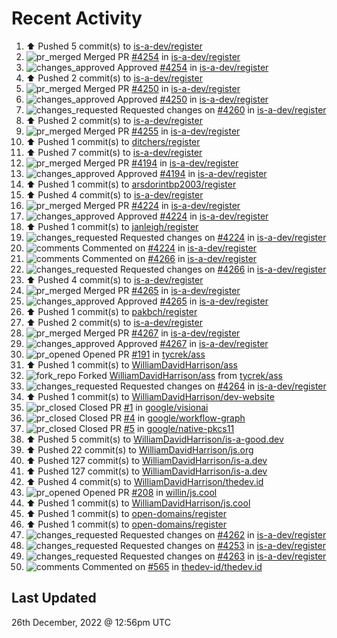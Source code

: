 # Recent Activity

<!--RECENT_ACTIVITY:start-->
1. ⬆️ Pushed 5 commit(s) to [is-a-dev/register](https://github.com/is-a-dev/register)
2. ![pr_merged](https://cdn.jsdelivr.net/gh/Readme-Workflows/Readme-Icons@main/icons/octicons/PullRequestMerged.svg) Merged PR [#4254](https://github.com/is-a-dev/register/pull/4254) in [is-a-dev/register](https://github.com/is-a-dev/register)
3. ![changes_approved](https://cdn.jsdelivr.net/gh/Readme-Workflows/Readme-Icons@main/icons/octicons/ApprovedChanges.svg) Approved [#4254](https://github.com/is-a-dev/register/pull/4254#pullrequestreview-1230079942) in [is-a-dev/register](https://github.com/is-a-dev/register)
4. ⬆️ Pushed 2 commit(s) to [is-a-dev/register](https://github.com/is-a-dev/register)
5. ![pr_merged](https://cdn.jsdelivr.net/gh/Readme-Workflows/Readme-Icons@main/icons/octicons/PullRequestMerged.svg) Merged PR [#4250](https://github.com/is-a-dev/register/pull/4250) in [is-a-dev/register](https://github.com/is-a-dev/register)
6. ![changes_approved](https://cdn.jsdelivr.net/gh/Readme-Workflows/Readme-Icons@main/icons/octicons/ApprovedChanges.svg) Approved [#4250](https://github.com/is-a-dev/register/pull/4250#pullrequestreview-1230079401) in [is-a-dev/register](https://github.com/is-a-dev/register)
7. ![changes_requested](https://cdn.jsdelivr.net/gh/Readme-Workflows/Readme-Icons@main/icons/octicons/RequestedChanges.svg) Requested changes on [#4260](https://github.com/is-a-dev/register/pull/4260#pullrequestreview-1229702040) in [is-a-dev/register](https://github.com/is-a-dev/register)
8. ⬆️ Pushed 2 commit(s) to [is-a-dev/register](https://github.com/is-a-dev/register)
9. ![pr_merged](https://cdn.jsdelivr.net/gh/Readme-Workflows/Readme-Icons@main/icons/octicons/PullRequestMerged.svg) Merged PR [#4255](https://github.com/is-a-dev/register/pull/4255) in [is-a-dev/register](https://github.com/is-a-dev/register)
10. ⬆️ Pushed 1 commit(s) to [ditchers/register](https://github.com/ditchers/register)
11. ⬆️ Pushed 7 commit(s) to [is-a-dev/register](https://github.com/is-a-dev/register)
12. ![pr_merged](https://cdn.jsdelivr.net/gh/Readme-Workflows/Readme-Icons@main/icons/octicons/PullRequestMerged.svg) Merged PR [#4194](https://github.com/is-a-dev/register/pull/4194) in [is-a-dev/register](https://github.com/is-a-dev/register)
13. ![changes_approved](https://cdn.jsdelivr.net/gh/Readme-Workflows/Readme-Icons@main/icons/octicons/ApprovedChanges.svg) Approved [#4194](https://github.com/is-a-dev/register/pull/4194#pullrequestreview-1230076553) in [is-a-dev/register](https://github.com/is-a-dev/register)
14. ⬆️ Pushed 1 commit(s) to [arsdorintbp2003/register](https://github.com/arsdorintbp2003/register)
15. ⬆️ Pushed 4 commit(s) to [is-a-dev/register](https://github.com/is-a-dev/register)
16. ![pr_merged](https://cdn.jsdelivr.net/gh/Readme-Workflows/Readme-Icons@main/icons/octicons/PullRequestMerged.svg) Merged PR [#4224](https://github.com/is-a-dev/register/pull/4224) in [is-a-dev/register](https://github.com/is-a-dev/register)
17. ![changes_approved](https://cdn.jsdelivr.net/gh/Readme-Workflows/Readme-Icons@main/icons/octicons/ApprovedChanges.svg) Approved [#4224](https://github.com/is-a-dev/register/pull/4224#pullrequestreview-1230074975) in [is-a-dev/register](https://github.com/is-a-dev/register)
18. ⬆️ Pushed 1 commit(s) to [janleigh/register](https://github.com/janleigh/register)
19. ![changes_requested](https://cdn.jsdelivr.net/gh/Readme-Workflows/Readme-Icons@main/icons/octicons/RequestedChanges.svg) Requested changes on [#4224](https://github.com/is-a-dev/register/pull/4224#pullrequestreview-1230074684) in [is-a-dev/register](https://github.com/is-a-dev/register)
20. ![comments](https://cdn.jsdelivr.net/gh/Readme-Workflows/Readme-Icons@main/icons/octicons/Comment.svg) Commented on [#4224](https://github.com/is-a-dev/register/pull/4224#discussion_r1057225219) in [is-a-dev/register](https://github.com/is-a-dev/register)
21. ![comments](https://cdn.jsdelivr.net/gh/Readme-Workflows/Readme-Icons@main/icons/octicons/Comment.svg) Commented on [#4266](https://github.com/is-a-dev/register/pull/4266#discussion_r1057224944) in [is-a-dev/register](https://github.com/is-a-dev/register)
22. ![changes_requested](https://cdn.jsdelivr.net/gh/Readme-Workflows/Readme-Icons@main/icons/octicons/RequestedChanges.svg) Requested changes on [#4266](https://github.com/is-a-dev/register/pull/4266#pullrequestreview-1230074360) in [is-a-dev/register](https://github.com/is-a-dev/register)
23. ⬆️ Pushed 4 commit(s) to [is-a-dev/register](https://github.com/is-a-dev/register)
24. ![pr_merged](https://cdn.jsdelivr.net/gh/Readme-Workflows/Readme-Icons@main/icons/octicons/PullRequestMerged.svg) Merged PR [#4265](https://github.com/is-a-dev/register/pull/4265) in [is-a-dev/register](https://github.com/is-a-dev/register)
25. ![changes_approved](https://cdn.jsdelivr.net/gh/Readme-Workflows/Readme-Icons@main/icons/octicons/ApprovedChanges.svg) Approved [#4265](https://github.com/is-a-dev/register/pull/4265#pullrequestreview-1230074045) in [is-a-dev/register](https://github.com/is-a-dev/register)
26. ⬆️ Pushed 1 commit(s) to [pakbch/register](https://github.com/pakbch/register)
27. ⬆️ Pushed 2 commit(s) to [is-a-dev/register](https://github.com/is-a-dev/register)
28. ![pr_merged](https://cdn.jsdelivr.net/gh/Readme-Workflows/Readme-Icons@main/icons/octicons/PullRequestMerged.svg) Merged PR [#4267](https://github.com/is-a-dev/register/pull/4267) in [is-a-dev/register](https://github.com/is-a-dev/register)
29. ![changes_approved](https://cdn.jsdelivr.net/gh/Readme-Workflows/Readme-Icons@main/icons/octicons/ApprovedChanges.svg) Approved [#4267](https://github.com/is-a-dev/register/pull/4267#pullrequestreview-1230065077) in [is-a-dev/register](https://github.com/is-a-dev/register)
30. ![pr_opened](https://cdn.jsdelivr.net/gh/Readme-Workflows/Readme-Icons@main/icons/octicons/PullRequestOpened.svg) Opened PR [#191](https://github.com/tycrek/ass/pull/191) in [tycrek/ass](https://github.com/tycrek/ass)
31. ⬆️ Pushed 1 commit(s) to [WilliamDavidHarrison/ass](https://github.com/WilliamDavidHarrison/ass)
32. ![fork_repo](https://cdn.jsdelivr.net/gh/Readme-Workflows/Readme-Icons@main/icons/octicons/ForkedRepository.svg) Forked [WilliamDavidHarrison/ass](https://github.com/WilliamDavidHarrison/ass) from [tycrek/ass](https://github.com/tycrek/ass)
33. ![changes_requested](https://cdn.jsdelivr.net/gh/Readme-Workflows/Readme-Icons@main/icons/octicons/RequestedChanges.svg) Requested changes on [#4264](https://github.com/is-a-dev/register/pull/4264#pullrequestreview-1229921605) in [is-a-dev/register](https://github.com/is-a-dev/register)
34. ⬆️ Pushed 1 commit(s) to [WilliamDavidHarrison/dev-website](https://github.com/WilliamDavidHarrison/dev-website)
35. ![pr_closed](https://cdn.jsdelivr.net/gh/Readme-Workflows/Readme-Icons@main/icons/octicons/PullRequestClosed.svg) Closed PR [#1](https://github.com/google/visionai/pull/1) in [google/visionai](https://github.com/google/visionai)
36. ![pr_closed](https://cdn.jsdelivr.net/gh/Readme-Workflows/Readme-Icons@main/icons/octicons/PullRequestClosed.svg) Closed PR [#4](https://github.com/google/workflow-graph/pull/4) in [google/workflow-graph](https://github.com/google/workflow-graph)
37. ![pr_closed](https://cdn.jsdelivr.net/gh/Readme-Workflows/Readme-Icons@main/icons/octicons/PullRequestClosed.svg) Closed PR [#5](https://github.com/google/native-pkcs11/pull/5) in [google/native-pkcs11](https://github.com/google/native-pkcs11)
38. ⬆️ Pushed 5 commit(s) to [WilliamDavidHarrison/is-a-good.dev](https://github.com/WilliamDavidHarrison/is-a-good.dev)
39. ⬆️ Pushed 22 commit(s) to [WilliamDavidHarrison/js.org](https://github.com/WilliamDavidHarrison/js.org)
40. ⬆️ Pushed 127 commit(s) to [WilliamDavidHarrison/is-a.dev](https://github.com/WilliamDavidHarrison/is-a.dev)
41. ⬆️ Pushed 127 commit(s) to [WilliamDavidHarrison/is-a.dev](https://github.com/WilliamDavidHarrison/is-a.dev)
42. ⬆️ Pushed 4 commit(s) to [WilliamDavidHarrison/thedev.id](https://github.com/WilliamDavidHarrison/thedev.id)
43. ![pr_opened](https://cdn.jsdelivr.net/gh/Readme-Workflows/Readme-Icons@main/icons/octicons/PullRequestOpened.svg) Opened PR [#208](https://github.com/willin/js.cool/pull/208) in [willin/js.cool](https://github.com/willin/js.cool)
44. ⬆️ Pushed 1 commit(s) to [WilliamDavidHarrison/js.cool](https://github.com/WilliamDavidHarrison/js.cool)
45. ⬆️ Pushed 1 commit(s) to [open-domains/register](https://github.com/open-domains/register)
46. ⬆️ Pushed 1 commit(s) to [open-domains/register](https://github.com/open-domains/register)
47. ![changes_requested](https://cdn.jsdelivr.net/gh/Readme-Workflows/Readme-Icons@main/icons/octicons/RequestedChanges.svg) Requested changes on [#4262](https://github.com/is-a-dev/register/pull/4262#pullrequestreview-1229784164) in [is-a-dev/register](https://github.com/is-a-dev/register)
48. ![changes_requested](https://cdn.jsdelivr.net/gh/Readme-Workflows/Readme-Icons@main/icons/octicons/RequestedChanges.svg) Requested changes on [#4253](https://github.com/is-a-dev/register/pull/4253#pullrequestreview-1229784106) in [is-a-dev/register](https://github.com/is-a-dev/register)
49. ![changes_requested](https://cdn.jsdelivr.net/gh/Readme-Workflows/Readme-Icons@main/icons/octicons/RequestedChanges.svg) Requested changes on [#4263](https://github.com/is-a-dev/register/pull/4263#pullrequestreview-1229784066) in [is-a-dev/register](https://github.com/is-a-dev/register)
50. ![comments](https://cdn.jsdelivr.net/gh/Readme-Workflows/Readme-Icons@main/icons/octicons/Comment.svg) Commented on [#565](https://github.com/thedev-id/thedev.id/pull/565#issuecomment-1364687819) in [thedev-id/thedev.id](https://github.com/thedev-id/thedev.id)
<!--RECENT_ACTIVITY:end-->

## Last Updated
<!--RECENT_ACTIVITY:last_update-->
26th December, 2022 @ 12:56pm UTC
<!--RECENT_ACTIVITY:last_update_end-->
